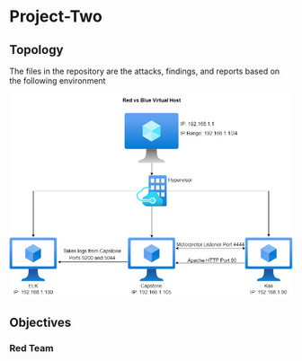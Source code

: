 # Project-Two

## Topology

The files in the repository are the attacks, findings, and reports based on the following environment

![Network Diagram](Diagrams/Project2Topology.drawio.png)

## Objectives

### Red Team

